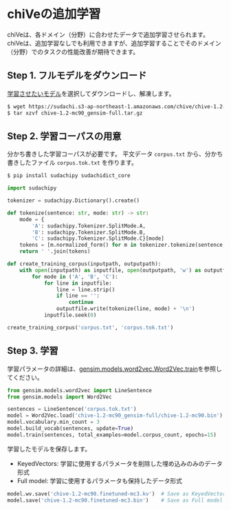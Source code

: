 # chiVeの追加学習

chiVeは、各ドメイン（分野）に合わせたデータで追加学習させられます。
chiVeは、追加学習なしでも利用できますが、追加学習することでそのドメイン（分野）でのタスクの性能改善が期待できます。


## Step 1. フルモデルをダウンロード

[学習させたいモデル](../README.md#追加学習用のフルモデル)を選択してダウンロードし、解凍します。

```sh
$ wget https://sudachi.s3-ap-northeast-1.amazonaws.com/chive/chive-1.2-mc90_gensim-full.tar.gz
$ tar xzvf chive-1.2-mc90_gensim-full.tar.gz
```

## Step 2. 学習コーパスの用意

分かち書きした学習コーパスが必要です。
平文データ `corpus.txt` から、分かち書きしたファイル `corpus.tok.txt` を作ります。

```bash
$ pip install sudachipy sudachidict_core
```

```py
import sudachipy

tokenizer = sudachipy.Dictionary().create()

def tokenize(sentence: str, mode: str) -> str:
    mode = {
        'A': sudachipy.Tokenizer.SplitMode.A,
        'B': sudachipy.Tokenizer.SplitMode.B,
        'C': sudachipy.Tokenizer.SplitMode.C}[mode]
    tokens = [m.normalized_form() for m in tokenizer.tokenize(sentence, mode)]
    return ' '.join(tokens)

def create_training_corpus(inputpath, outputpath):
    with open(inputpath) as inputfile, open(outputpath, 'w') as outputfile:
        for mode in ('A', 'B', 'C'):
            for line in inputfile:
                line = line.strip()
                if line == '':
                    continue
                outputfile.write(tokenize(line, mode) + '\n')
            inputfile.seek(0)

create_training_corpus('corpus.txt', 'corpus.tok.txt')
```


## Step 3. 学習

学習パラメータの詳細は、[gensim.models.word2vec.Word2Vec.train](https://radimrehurek.com/gensim/models/word2vec.html#gensim.models.word2vec.Word2Vec.train)を参照してください。

```py
from gensim.models.word2vec import LineSentence
from gensim.models import Word2Vec

sentences = LineSentence('corpus.tok.txt')
model = Word2Vec.load('chive-1.2-mc90_gensim-full/chive-1.2-mc90.bin')
model.vocabulary.min_count = 3
model.build_vocab(sentences, update=True)
model.train(sentences, total_examples=model.corpus_count, epochs=15)
```

学習したモデルを保存します。

* KeyedVectors: 学習に使用するパラメータを削除した埋め込みのみのデータ形式
* Full model: 学習に使用するパラメータも保持したデータ形式

```py
model.wv.save('chive-1.2-mc90.finetuned-mc3.kv')  # Save as KeyedVectors
model.save('chive-1.2-mc90.finetuned-mc3.bin')    # Save as Full model
```
